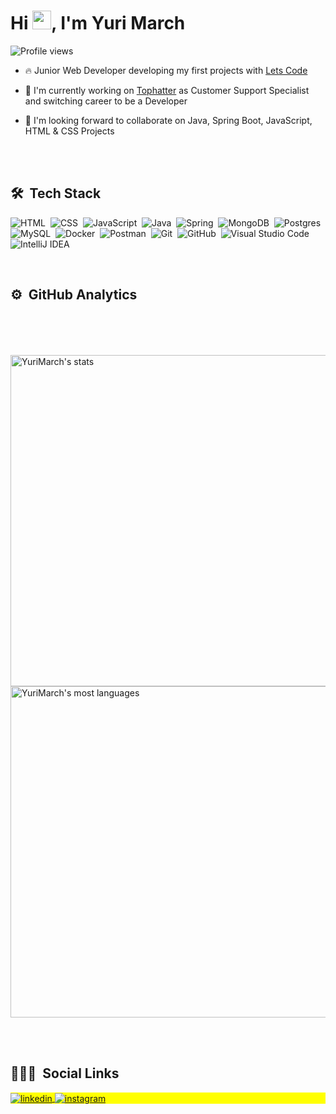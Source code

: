 <img align="right" height="590em">
<h1 align="left">Hi <img src="https://raw.githubusercontent.com/kaueMarques/kaueMarques/master/hi.gif" width="30px">, I'm Yuri March</h1>
<p align="left"> <img src="https://komarev.com/ghpvc/?username=YuriMarch&color=yellow" alt="Profile views" /> </p>

- 🔥 Junior Web Developer developing my first projects with [Lets Code](https://letscode.com.br/)

- 🔭 I'm currently working on [Tophatter](https://tophatter.com/) as Customer Support Specialist and switching career to be a Developer

- 💬 I'm looking forward to collaborate on Java, Spring Boot, JavaScript, HTML & CSS Projects

<br><br>

## 🛠 &nbsp;Tech Stack

![HTML](https://img.shields.io/badge/-HTML-05122A?style=flat&logo=HTML5)&nbsp;
![CSS](https://img.shields.io/badge/-CSS-05122A?style=flat&logo=CSS3&logoColor=1572B6)&nbsp;
![JavaScript](https://img.shields.io/badge/-JavaScript-05122A?style=flat&logo=javascript)&nbsp;
![Java](https://img.shields.io/badge/Java-05122A.svg?style=flat&logo=Java&logoColor=white)&nbsp;
![Spring](https://img.shields.io/badge/Spring-05122A.svg?style=flat&logo=spring&logoColor=brightgreen)&nbsp;
![MongoDB](https://img.shields.io/badge/MongoDB-05122A.svg?style=flat&logo=mongodb&logoColor=brightgreen)&nbsp;
![Postgres](https://img.shields.io/badge/Postgres-05122A.svg?style=flat&logo=postgresql&logoColor=23316192)&nbsp;
![MySQL](https://img.shields.io/badge/MySQL-05122A?style=flat&logo=mysql&logoColor=white)&nbsp;
![Docker](https://img.shields.io/badge/Docker-05122A.svg?style=flat&logo=docker&logoColor=230db7ed)&nbsp;
![Postman](https://img.shields.io/badge/Postman-05122A?style=flat&logo=postman&logoColor=FF6C37)&nbsp;
![Git](https://img.shields.io/badge/-Git-05122A?style=flat&logo=git)&nbsp;
![GitHub](https://img.shields.io/badge/-GitHub-05122A?style=flat&logo=github)&nbsp;
![Visual Studio Code](https://img.shields.io/badge/-Visual%20Studio%20Code-05122A?style=flat&logo=visual-studio-code&logoColor=007ACC)&nbsp;
![IntelliJ IDEA](https://img.shields.io/badge/IntelliJ-05122A.svg?style=flat&logo=intellij-idea&logoColor=white)&nbsp;

<br>

## ⚙️ &nbsp;GitHub Analytics

<p align="left">
<img width="530em" src="https://github-readme-stats.vercel.app/api?username=YuriMarch&show_icons=true&theme=vision-friendly-dark" alt="YuriMarch's stats"/>
<img width="530em" src="https://github-readme-stats.vercel.app/api/top-langs/?username=YuriMarch&layout=compact&theme=vision-friendly-dark" alt="YuriMarch's most languages"/>
</p>

<br><br>

## 👨🏽‍🦲 &nbsp;Social Links

<p align="left" style="background:yellow">
<a href="https://linkedin.com/in/yuri-march" target="_blank">
  <img align="center" src="https://img.shields.io/badge/yurimarch-05122A?style=flat&logo=linkedin" alt="linkedin"/>
</a>
<a href="https://instagram.com/yuri.march" target="_blank">
 <img align="center" src="https://img.shields.io/badge/-yuri.march-05122A?style=flat&logo=instagram" alt="instagram"/>
</a>
</p>

<!---
YuriMarch/YuriMarch is a ✨ special ✨ repository because its `README.md` (this file) appears on your GitHub profile.
You can click the Preview link to take a look at your changes.
--->

